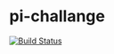 # pi-challange
[![Build Status](http://144.24.147.66:8080/buildStatus/icon?job=pi-challenge)](http://144.24.147.66:8080/view/kuchv/job/pi-challenge/)
